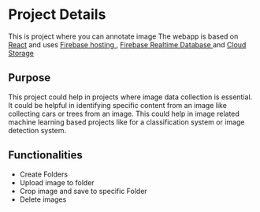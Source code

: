 # Project Details

This is project where you can annotate image
The webapp is based on [React](https://reactjs.org/) and uses [Firebase hosting ](https://firebase.google.com/docs/hosting), [Firebase Realtime Database ](https://firebase.google.com/docs/database) and [Cloud Storage](https://firebase.google.com/docs/storage)

## Purpose
This project could help in projects where image data collection is essential. It could be helpful in identifying specific content from an image like collecting cars or trees from an image. This could help in image related machine learning based projects like for a classification system or image detection system.

## Functionalities
* Create Folders
* Upload image to folder
* Crop image and save to specific Folder
* Delete images

